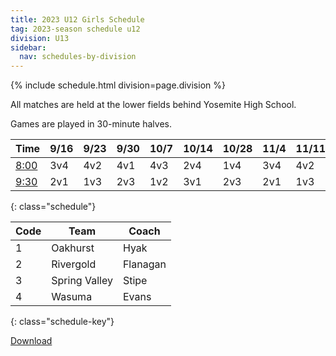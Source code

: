 ```yaml
---
title: 2023 U12 Girls Schedule
tag: 2023-season schedule u12
division: U13
sidebar:
  nav: schedules-by-division
---
```


{% include schedule.html division=page.division %}

All matches are held at the lower fields behind Yosemite High School.

Games are played in 30-minute halves.

| Time      | 9/16  | 9/23  | 9/30  | 10/7  | 10/14 | 10/28 | 11/4  | 11/11 | 11/18
|-----------|-------|-------|-------|-------|-------|-------|-------|-------|-------
|<u>8:00</u>|3v4|4v2|4v1|4v3|2v4|1v4|3v4|4v2|4v1
|<u>9:30</u>|2v1|1v3|2v3|1v2|3v1|2v3|2v1|1v3|3v2
{: class="schedule"}


| Code  | Team          | Coach                         
|-------|---------------|---------------
| 1     | Oakhurst      | Hyak
| 2     | Rivergold     | Flanagan
| 3     | Spring Valley | Stipe
| 4     | Wasuma        | Evans
{: class="schedule-key"}


[Download](/schedules/2023/MAYSL-2023-U12-girls.pdf)
